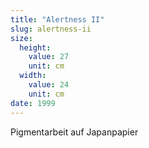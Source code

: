 ```yaml
---
title: "Alertness II"
slug: alertness-ii
size:
  height:
    value: 27
    unit: cm
  width:
    value: 24
    unit: cm
date: 1999
---
```


Pigmentarbeit auf Japanpapier

